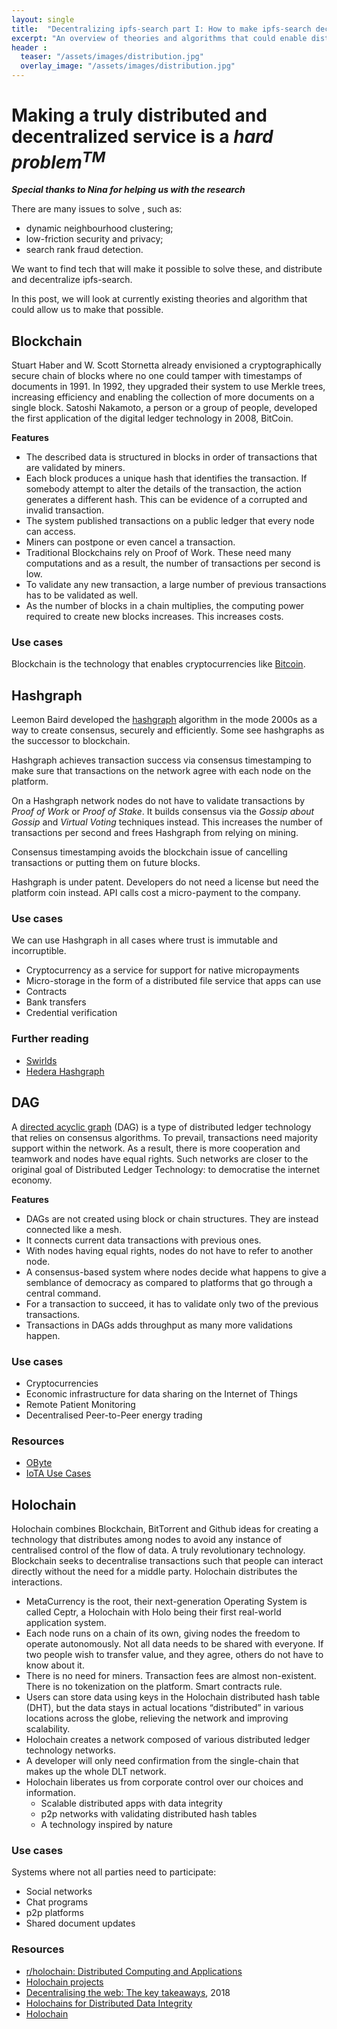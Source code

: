 ```yaml
---
layout: single
title:  "Decentralizing ipfs-search part I: How to make ipfs-search decentralized and distributed"
excerpt: "An overview of theories and algorithms that could enable distribution and decentralization ipfs-search"
header :
  teaser: "/assets/images/distribution.jpg"
  overlay_image: "/assets/images/distribution.jpg"
---
```

# Making a truly distributed and decentralized service is a *hard problem<sup>TM</sup>*

***Special thanks to Nina for helping us with the research***

There are many issues to solve , such as:
* dynamic neighbourhood clustering;
* low-friction security and privacy;
* search rank fraud detection.


We want to find tech that will make it possible to solve these, and distribute and decentralize ipfs-search. 

In this post, we will look at currently existing theories and algorithm that could allow us to make that possible. 


## Blockchain 

Stuart Haber and W. Scott Stornetta already envisioned a cryptographically secure chain of blocks where no one could tamper with timestamps of documents in 1991. In 1992, they upgraded their system to use Merkle trees, increasing efficiency and enabling the collection of more documents on a single block. Satoshi Nakamoto, a person or a group of people, developed the first application of the digital ledger technology in 2008, BitCoin.

**Features**
* The described data is structured in blocks in order of transactions that are validated by miners.
* Each block produces a unique hash that identifies the transaction. If somebody attempt to alter the details of the transaction, the action generates a different hash. This can be evidence of a corrupted and invalid transaction.
* The system published transactions on a public ledger that every node can access. 
* Miners can postpone or even cancel a transaction.
* Traditional Blockchains rely on Proof of Work. These need many computations and as a result, the number of transactions per second is low.
*  To validate any new transaction, a large number of previous transactions has to be validated as well.
* As the number of blocks in a chain multiplies, the computing power required to create new blocks increases. This increases costs.


### Use cases
Blockchain is the technology that enables cryptocurrencies like [Bitcoin](https://bitcoin.org/bitcoin.pdf).

## Hashgraph
Leemon Baird developed the [hashgraph](https://en.wikipedia.org/wiki/Hashgraph) algorithm in the mode 2000s as a way to create consensus, securely and efficiently. Some see hashgraphs as the successor to blockchain. 

Hashgraph achieves transaction success via consensus timestamping to make sure that transactions on the network agree with each node on the platform.    

On a Hashgraph network nodes do not have to validate transactions by _Proof of Work_ or _Proof of Stake_. It builds consensus via the _Gossip about Gossip_ and _Virtual Voting_ techniques instead. This increases the number of transactions per second and frees Hashgraph from relying on mining.

Consensus timestamping avoids the blockchain issue of cancelling transactions or putting them on future blocks.     
   
Hashgraph is under patent. Developers do not need a license but need the platform coin instead. API calls cost a micro-payment to the company.

### Use cases
We can use Hashgraph in all cases where trust is immutable and incorruptible.
-   Cryptocurrency as a service for support for native micropayments    
-   Micro-storage in the form of a distributed file service that apps can use
-   Contracts    
-   Bank transfers    
-   Credential verification
    

### Further reading
-   [Swirlds](https://www.swirlds.com/ "https://www.swirlds.com/")    
-   [Hedera Hashgraph](https://www.hedera.com/ "https://www.hedera.com/")

## DAG
A [directed acyclic graph](https://en.wikipedia.org/wiki/Directed_acyclic_graph) (DAG) is a type of distributed ledger technology that relies on consensus algorithms. To prevail, transactions need majority support within the network. As a result, there is more cooperation and teamwork and nodes have equal rights. Such networks are closer to the original goal of Distributed Ledger Technology: to democratise the internet economy.

**Features**
-   DAGs are not created using block or chain structures. They are instead connected like a mesh.
-   It connects current data transactions with previous ones.    
-   With nodes having equal rights, nodes do not have to refer to another node.    
-   A consensus-based system where nodes decide what happens to give a semblance of democracy as compared to platforms that go through a central command.    
-   For a transaction to succeed, it has to validate only two of the previous transactions.    
-   Transactions in DAGs adds throughput as many more validations happen.

### Use cases
-   Cryptocurrencies    
-   Economic infrastructure for data sharing on the Internet of Things    
-   Remote Patient Monitoring    
-   Decentralised Peer-to-Peer energy trading
    

### Resources
-   [OByte](https://obyte.org/ "https://obyte.org/")    
-   [IoTA Use Cases](https://files.iota.org/comms/IOTA_Use_Cases.pdf "https://files.iota.org/comms/IOTA_Use_Cases.pdf")

## Holochain


Holochain combines Blockchain, BitTorrent and Github ideas for creating a technology that distributes among nodes to avoid any instance of centralised control of the flow of data. A truly revolutionary technology. Blockchain seeks to decentralise transactions such that people can interact directly without the need for a middle party. Holochain distributes the interactions.

-   MetaCurrency is the root, their next-generation Operating System is called Ceptr, a Holochain with Holo being their first real-world application system.    
-   Each node runs on a chain of its own, giving nodes the freedom to operate autonomously. Not all data needs to be shared with everyone. If two people wish to transfer value, and they agree, others do not have to know about it.    
-   There is no need for miners. Transaction fees are almost non-existent. There is no tokenization on the platform. Smart contracts rule.   
-   Users can store data using keys in the Holochain distributed hash table (DHT), but the data stays in actual locations “distributed” in various locations across the globe, relieving the network and improving scalability.    
-   Holochain creates a network composed of various distributed ledger technology networks.    
-   A developer will only need confirmation from the single-chain that makes up the whole DLT network.    
-   Holochain liberates us from corporate control over our choices and information.    
    -   Scalable distributed apps with data integrity        
    -   p2p networks with validating distributed hash tables        
    -   A technology inspired by nature
        

### Use cases


Systems where not all parties need to participate:

-   Social networks    
-   Chat programs    
-   p2p platforms    
-   Shared document updates
    

### Resources


-   [r/holochain: Distributed Computing and Applications](https://www.reddit.com/r/holochain/ "https://www.reddit.com/r/holochain/")    
-   [Holochain projects](http://holochainprojects.com/ "http://holochainprojects.com/")    
-   [Decentralising the web: The key takeaways](https://www.computing.co.uk/ctg/news/3036546/decentralising-the-web-the-key-takeaways "https://www.computing.co.uk/ctg/news/3036546/decentralising-the-web-the-key-takeaways"), 2018    
-   [Holochains for Distributed Data Integrity](http://ceptr.org/projects/holochain "http://ceptr.org/projects/holochain")   
-   [Holochain](https://holochain.org/ "https://holochain.org/")


